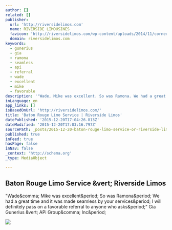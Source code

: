 ```yaml
---
author: []
related: []
publisher:
  url: 'http://riversidelimos.com'
  name: RIVERSIDE LIMOUSINES
  favicon: 'http://riversidelimos.com/wp-content/uploads/2014/11/cornerlogo.png'
  domain: riversidelimos.com
keywords:
  - gunerius
  - gia
  - ramona
  - seamless
  - api
  - referral
  - wade
  - excellent
  - mike
  - favorable
description: '"Wade, Mike was excellent. So was Ramona. We had a great time and it was made seamless by your services. I will definitely pass on a favorable referral to anyone who asks." Gia Gunerius | APi Group, Inc.'
inLanguage: en
app_links: []
isBasedOnUrl: 'http://riversidelimos.com/'
title: 'Baton Rouge Limo Service | Riverside Limos'
datePublished: '2015-12-20T17:04:26.813Z'
dateModified: '2015-12-20T17:03:16.797Z'
sourcePath: _posts/2015-12-20-baton-rouge-limo-service-or-riverside-limos.md
published: true
inFeed: true
hasPage: false
inNav: false
_context: 'http://schema.org'
_type: MediaObject

---
```

<article style=""><h1>Baton Rouge Limo Service &amp;vert; Riverside Limos</h1><p>"Wade&amp;comma; Mike was excellent&amp;period; So was Ramona&amp;period; We had a great time and it was made seamless by your services&amp;period; I will definitely pass on a favorable referral to anyone who asks&amp;period;" Gia Gunerius &amp;vert; APi Group&amp;comma; Inc&amp;period;</p><img src="http://riversidelimos.com/wp-content/uploads/2014/10/riverside_limo11.jpg" /></article>
